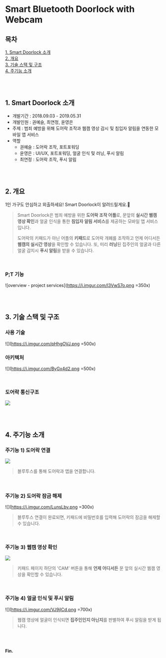 
# Smart Bluetooth Doorlock with Webcam

## 목차

[1. Smart Doorlock 소개](#1-PT-소개)<br/>
[2. 개요](#2-개요)<br/>
[3. 기술 스택 및 구조](#3-기술-스택-및-구조)<br/>
[4. 주기능 소개](#4-주기능-소개)<br/>

<br />
<br />

## 1. Smart Doorlock 소개

- 개발기간 : 2018.09.03 - 2019.05.31
- 개발인원 : 권예슬, 최연정, 윤영은
- 주제 : 범죄 예방을 위해 도어락 조작과 웹캠 영상 감시 및 침입자 알림을 연동한 모바일 앱 서비스 
- 역할<br />
    - 권예슬 : 도어락 조작, 포트포워딩
    - 윤영은 : UI/UX, 포트포워딩, 얼굴 인식 및 러닝, 푸시 알림
    - 최연정 : 도어락 조작, 푸시 알림

<br />
<br />

## 2. 개요

1인 가구도 안심하고 외출하세요! Smart Doorlock이 알려드릴게요.🧐

> 
> Smart Doorlock은 범죄 예방을 위한 **도어락 조작 어플**로, 문앞의 **실시간 웹캠 영상 확인**과 얼굴 인식을 통한 **침입자 알림 서비스**를 제공하는 모바일 앱 서비스입니다.
> 
> 도어락의 키패드가 아닌 어플의 **키패드**로 도어락 개폐를 조작하고 언제 어디서든 **웹캠의 실시간 영상**을 확인할 수 있습니다. 또, 미리 **러닝**된 집주인의 얼굴과 다른 얼굴 감지시 **푸시 알림**을 받을 수 있습니다.

<br />

### P;T 기능


![overview - project services](https://i.imgur.com/l3VwS7o.png =350x)


<br />
<br />

## 3. 기술 스택 및 구조
### 사용 기술
![](https://i.imgur.com/pHhgOVJ.png =500x)
<br />

### 아키텍처
![](https://i.imgur.com/ByGx4d2.png =500x)

<br />

### 도어락 통신구조
![](https://i.imgur.com/upIPp1y.png)

<br />
<br />

## 4. 주기능 소개

### 주기능 1) 도어락 연결

![](https://i.imgur.com/j2ztjvD.png)


>블루투스를 통해 도어락과 앱을 연결합니다.

ㅤ

### 주기능 2) 도어락 잠금 해제
![](https://i.imgur.com/LunsLbv.png =300x)


>블루투스 연결이 완료되면, 키패드에 비밀번호를 입력해 도어락의 잠금을 해제할 수 있습니다.
>

<br />

### 주기능 3) 웹캠 영상 확인

![](https://i.imgur.com/5qj6wrx.png)


>키패드 페이지 하단의 'CAM' 버튼을 통해 **언제 어디서든** 문 앞의 실시간 웹캠 영상을 확인할 수 있습니다.

<br />

### 주기능 4) 얼굴 인식 및 푸시 알림
![](https://i.imgur.com/VJ9jlCd.png =700x)

>웹캠 영상에 얼굴이 인식되면 **집주인인지 아닌지**를 판별하여 푸시 알림을 받게 됩니다.




<br />
<br />



**Fin.**

